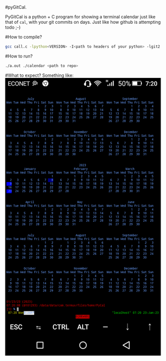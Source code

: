 #pyGitCal.

PyGitCal is a python + C program for showing a terminal calendar just like that of ```cal```, with your git commits on days. Just like how github is attempting todo ;-)

#How to compile?
```sh
gcc call.c -lpython<VERSION> -I<path to headers of your python> -lgit2
```

#How to run?
```sh
./a.out ./calendar <path to repo>
```

#What to expect?
Something like:
<img src="./exa.png">
